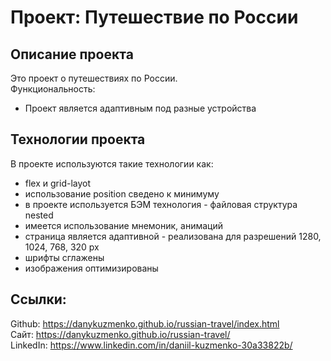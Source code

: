 # **Проект: Путешествие по России**

## **Описание проекта**
Это проект о путешествиях по России.  
Функциональность:
* Проект является адаптивным под разные устройства
## **Технологии проекта**
В проекте используются такие технологии как:
* flex и grid-layot
* использование position сведено к минимуму
* в проекте используется БЭМ технология - файловая структура nested
* имеется использование мнемоник, анимаций
* страница является адаптивной - реализована для разрешений 1280, 1024, 768, 320 px
* шрифты сглажены
* изображения оптимизированы
## **Ссылки:**
Github: https://danykuzmenko.github.io/russian-travel/index.html  
Сайт: https://danykuzmenko.github.io/russian-travel/  
LinkedIn: https://www.linkedin.com/in/daniil-kuzmenko-30a33822b/

